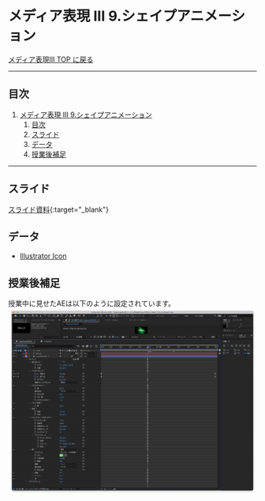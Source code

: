 # メディア表現 III 9.シェイプアニメーション

[メディア表現III TOP に戻る](./index.md)

---

## 目次

1. [メディア表現 III 9.シェイプアニメーション](#メディア表現-iii-9シェイプアニメーション)
   1. [目次](#目次)
   2. [スライド](#スライド)
   3. [データ](#データ)
   4. [授業後補足](#授業後補足)

---

## スライド

[スライド資料](./mr3_09slide.pdf){:target="_blank"}

## データ
- [Illustrator Icon](data/Adobe_Illustrator_CC_icon.ai.zip)

## 授業後補足
授業中に見せたAEは以下のように設定されています。
![](img/mr3_09shapelayer_work01.png)

